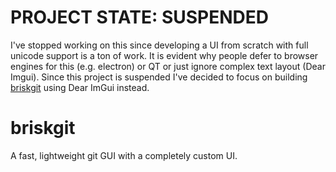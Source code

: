 # PROJECT STATE: SUSPENDED

I've stopped working on this since developing a UI from scratch with full unicode support is a ton of work. It is evident why people defer to browser engines for this (e.g. electron) or QT or just ignore complex text layout (Dear Imgui). Since this project is suspended I've decided to focus on building [briskgit]() using Dear ImGui instead.

# briskgit
A fast, lightweight git GUI with a completely custom UI.
